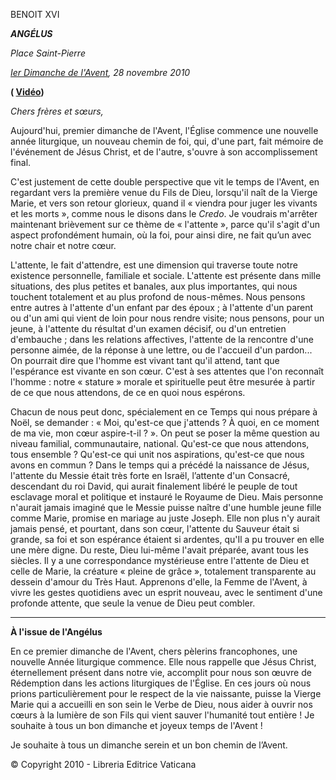 BENOIT XVI

***ANGÉLUS***

*Place Saint-Pierre*

*[Ier Dimanche de l'Avent](http://www.vatican.va/liturgical_year/advent/2010/index_fr.html), 28 novembre 2010*

**( [Vidéo](http://youtu.be/khd9HPcP3e8))**

*Chers frères et sœurs,*

Aujourd'hui, premier dimanche de l'Avent, l'Église commence une nouvelle année liturgique, un nouveau chemin de foi, qui, d'une part, fait mémoire de l'événement de Jésus Christ, et de l'autre, s'ouvre à son accomplissement final.

C'est justement de cette double perspective que vit le temps de l'Avent, en regardant vers la première venue du Fils de Dieu, lorsqu'il naît de la Vierge Marie, et vers son retour glorieux, quand il « viendra pour juger les vivants et les morts », comme nous le disons dans le *Credo*. Je voudrais m'arrêter maintenant brièvement sur ce thème de « l'attente », parce qu'il s'agit d'un aspect profondément humain, où la foi, pour ainsi dire, ne fait qu’un avec notre chair et notre cœur.

L'attente, le fait d'attendre, est une dimension qui traverse toute notre existence personnelle, familiale et sociale. L'attente est présente dans mille situations, des plus petites et banales, aux plus importantes, qui nous touchent totalement et au plus profond de nous-mêmes. Nous pensons entre autres à l'attente d'un enfant par des époux ; à l'attente d'un parent ou d'un ami qui vient de loin pour nous rendre visite; nous pensons, pour un jeune, à l'attente du résultat d'un examen décisif, ou d'un entretien d'embauche ; dans les relations affectives, l'attente de la rencontre d'une personne aimée, de la réponse à une lettre, ou de l'accueil d'un pardon... On pourrait dire que l'homme est vivant tant qu'il attend, tant que l'espérance est vivante en son cœur. C'est à ses attentes que l'on reconnaît l'homme : notre « stature » morale et spirituelle peut être mesurée à partir de ce que nous attendons, de ce en quoi nous espérons.

Chacun de nous peut donc, spécialement en ce Temps qui nous prépare à Noël, se demander : « Moi, qu'est-ce que j'attends ? À quoi, en ce moment de ma vie, mon cœur aspire-t-il ? ». On peut se poser la même question au niveau familial, communautaire, national. Qu'est-ce que nous attendons, tous ensemble ? Qu'est-ce qui unit nos aspirations, qu'est-ce que nous avons en commun ? Dans le temps qui a précédé la naissance de Jésus, l'attente du Messie était très forte en Israël, l’attente d'un Consacré, descendant du roi David, qui aurait finalement libéré le peuple de tout esclavage moral et politique et instauré le Royaume de Dieu. Mais personne n'aurait jamais imaginé que le Messie puisse naître d'une humble jeune fille comme Marie, promise en mariage au juste Joseph. Elle non plus n'y aurait jamais pensé, et pourtant, dans son cœur, l'attente du Sauveur était si grande, sa foi et son espérance étaient si ardentes, qu'Il a pu trouver en elle une mère digne. Du reste, Dieu lui-même l'avait préparée, avant tous les siècles. Il y a une correspondance mystérieuse entre l'attente de Dieu et celle de Marie, la créature « pleine de grâce », totalement transparente au dessein d'amour du Très Haut. Apprenons d'elle, la Femme de l'Avent, à vivre les gestes quotidiens avec un esprit nouveau, avec le sentiment d'une profonde attente, que seule la venue de Dieu peut combler.

* * *

**À l'issue de l'Angélus**

En ce premier dimanche de l'Avent, chers pèlerins francophones, une nouvelle Année liturgique commence. Elle nous rappelle que Jésus Christ, éternellement présent dans notre vie, accomplit pour nous son œuvre de Rédemption dans les actions liturgiques de l'Église. En ces jours où nous prions particulièrement pour le respect de la vie naissante, puisse la Vierge Marie qui a accueilli en son sein le Verbe de Dieu, nous aider à ouvrir nos cœurs à la lumière de son Fils qui vient sauver l'humanité tout entière ! Je souhaite à tous un bon dimanche et joyeux temps de l'Avent !

Je souhaite à tous un dimanche serein et un bon chemin de l’Avent.

© Copyright 2010 - Libreria Editrice Vaticana